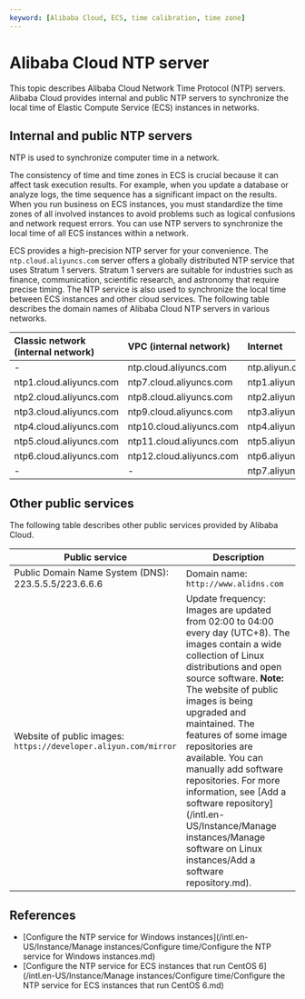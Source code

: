```yaml
---
keyword: [Alibaba Cloud, ECS, time calibration, time zone]
---
```


# Alibaba Cloud NTP server

This topic describes Alibaba Cloud Network Time Protocol \(NTP\) servers. Alibaba Cloud provides internal and public NTP servers to synchronize the local time of Elastic Compute Service \(ECS\) instances in networks.

## Internal and public NTP servers

NTP is used to synchronize computer time in a network.

The consistency of time and time zones in ECS is crucial because it can affect task execution results. For example, when you update a database or analyze logs, the time sequence has a significant impact on the results. When you run business on ECS instances, you must standardize the time zones of all involved instances to avoid problems such as logical confusions and network request errors. You can use NTP servers to synchronize the local time of all ECS instances within a network.

ECS provides a high-precision NTP server for your convenience. The `ntp.cloud.aliyuncs.com` server offers a globally distributed NTP service that uses Stratum 1 servers. Stratum 1 servers are suitable for industries such as finance, communication, scientific research, and astronomy that require precise timing. The NTP service is also used to synchronize the local time between ECS instances and other cloud services. The following table describes the domain names of Alibaba Cloud NTP servers in various networks.

|Classic network \(internal network\)|VPC \(internal network\)|Internet|
|:-----------------------------------|:-----------------------|:-------|
|-|ntp.cloud.aliyuncs.com|ntp.aliyun.com|
|ntp1.cloud.aliyuncs.com|ntp7.cloud.aliyuncs.com|ntp1.aliyun.com|
|ntp2.cloud.aliyuncs.com|ntp8.cloud.aliyuncs.com|ntp2.aliyun.com|
|ntp3.cloud.aliyuncs.com|ntp9.cloud.aliyuncs.com|ntp3.aliyun.com|
|ntp4.cloud.aliyuncs.com|ntp10.cloud.aliyuncs.com|ntp4.aliyun.com|
|ntp5.cloud.aliyuncs.com|ntp11.cloud.aliyuncs.com|ntp5.aliyun.com|
|ntp6.cloud.aliyuncs.com|ntp12.cloud.aliyuncs.com|ntp6.aliyun.com|
|-|-|ntp7.aliyun.com|

## Other public services

The following table describes other public services provided by Alibaba Cloud.

|Public service|Description|
|--------------|-----------|
|Public Domain Name System \(DNS\): 223.5.5.5/223.6.6.6|Domain name: `http://www.alidns.com`|
|Website of public images: `https://developer.aliyun.com/mirror`|Update frequency: Images are updated from 02:00 to 04:00 every day \(UTC+8\). The images contain a wide collection of Linux distributions and open source software. **Note:** The website of public images is being upgraded and maintained. The features of some image repositories are available. You can manually add software repositories. For more information, see [Add a software repository](/intl.en-US/Instance/Manage instances/Manage software on Linux instances/Add a software repository.md). |

## References

-   [Configure the NTP service for Windows instances](/intl.en-US/Instance/Manage instances/Configure time/Configure the NTP service for Windows instances.md)
-   [Configure the NTP service for ECS instances that run CentOS 6](/intl.en-US/Instance/Manage instances/Configure time/Configure the NTP service for ECS instances that run CentOS 6.md)


